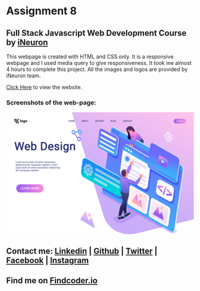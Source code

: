 # Assignment 8
## Full Stack Javascript Web Development Course by [iNeuron](https://ineuron.ai/)

This webpage is created with HTML and CSS only. It is a responsive webpage and I used media query to give responsiveness. It took me almost 4 hours to complete this project. All the images and logos are provided by iNeuron team.

[Click Here](https://fsjs-assignment8.netlify.app/) to view the website.

### Screenshots of the web-page:

![Full website](./images/Screenshot%202022-08-06%20at%2020-03-34%20Design%20Landing%20Page.png)


## Contact me: [Linkedin](https://www.linkedin.com/in/subham-dutta-8670b8178/) | [Github](https://github.com/Sduttt) | [Twitter](https://twitter.com/Subhamd88404337) | [Facebook](https://www.facebook.com/profile.php?id=100073951804006) | [Instagram](https://www.instagram.com/its_subham_dutta/)

## Find me on [Findcoder.io](https://www.findcoder.io/u/sdutta)